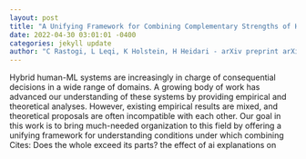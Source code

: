 ```yaml
--- 
layout: post 
title: "A Unifying Framework for Combining Complementary Strengths of Humans and ML toward Better Predictive Decision-Making" 
date: 2022-04-30 03:01:01 -0400 
categories: jekyll update 
author: "C Rastogi, L Leqi, K Holstein, H Heidari - arXiv preprint arXiv:2204.10806, 2022" 
--- 
```

Hybrid human-ML systems are increasingly in charge of consequential decisions in a wide range of domains. A growing body of work has advanced our understanding of these systems by providing empirical and theoretical analyses. However, existing empirical results are mixed, and theoretical proposals are often incompatible with each other. Our goal in this work is to bring much-needed organization to this field by offering a unifying framework for understanding conditions under which combining Cites: Does the whole exceed its parts? the effect of ai explanations on